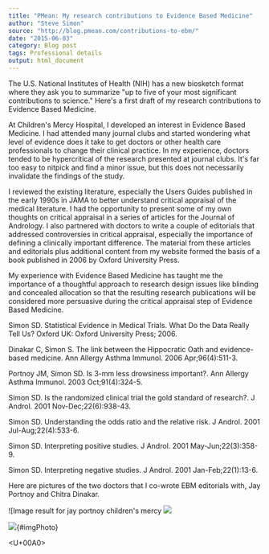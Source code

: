 ```yaml
---
title: "PMean: My research contributions to Evidence Based Medicine"
author: "Steve Simon"
source: "http://blog.pmean.com/contributions-to-ebm/"
date: "2015-06-03"
category: Blog post
tags: Professional details
output: html_document
---
```


The U.S. National Institutes of Health (NIH) has a new biosketch format
where they ask you to summarize "up to five of your most significant
contributions to science." Here's a first draft of my research
contributions to Evidence Based Medicine.

<!---More--->

At Children's Mercy Hospital, I developed an interest in Evidence Based
Medicine. I had attended many journal clubs and started wondering what
level of evidence does it take to get doctors or other health care
professionals to change their clinical practice. In my experience,
doctors tended to be hypercritical of the research presented at journal
clubs. It's far too easy to nitpick and find a minor issue, but this
does not necessarily invalidate the findings of the study.

I reviewed the existing literature, especially the Users Guides
published in the early 1990s in JAMA to better understand critical
appraisal of the medical literature. I had the opportunity to present
some of my own thoughts on critical appraisal in a series of articles
for the Journal of Andrology. I also partnered with doctors to write a
couple of editorials that addressed controversies in critical appraisal,
especially the importance of defining a clinically important difference.
The material from these articles and editorials plus additional content
from my website formed the basis of a book published in 2006 by Oxford
University Press.

My experience with Evidence Based Medicine has taught me the importance
of a thoughtful approach to research design issues like blinding and
concealed allocation so that the resulting research publications will be
considered more persuasive during the critical appraisal step of
Evidence Based Medicine.

Simon SD. Statistical Evidence in Medical Trials. What Do the Data
Really Tell Us? Oxford UK: Oxford University Press; 2006.

Dinakar C, Simon S. The link between the Hippocratic Oath and
evidence-based medicine. Ann Allergy Asthma Immunol. 2006
Apr;96(4):511-3.

Portnoy JM, Simon SD. Is 3-mm less drowsiness important?. Ann Allergy
Asthma Immunol. 2003 Oct;91(4):324-5.

Simon SD. Is the randomized clinical trial the gold standard of
research?. J Androl. 2001 Nov-Dec;22(6):938-43.

Simon SD. Understanding the odds ratio and the relative risk. J Androl.
2001 Jul-Aug;22(4):533-6.

Simon SD. Interpreting positive studies. J Androl. 2001
May-Jun;22(3):358-9.

Simon SD. Interpreting negative studies. J Androl. 2001
Jan-Feb;22(1):13-6.

Here are pictures of the two doctors that I co-wrote EBM editorials
with, Jay Portnoy and Chitra Dinakar.

![Image result for jay portnoy children's mercy
![](../../../web/images/15/contributions-to-ebm01.jpeg)



![](https://www.childrensmercy.org/error/not-found/){#imgPhoto}

<U+00A0>


